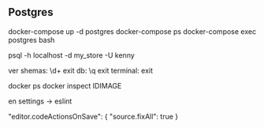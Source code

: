 # 

## Postgres
 

docker-compose up -d postgres
docker-compose ps 
docker-compose exec postgres bash

psql -h localhost -d my_store -U kenny

ver shemas: \d+
exit db: \q
exit terminal: exit

docker ps
docker inspect IDIMAGE
 
en settings -> eslint 

   "editor.codeActionsOnSave": {
        "source.fixAll": true
    }


